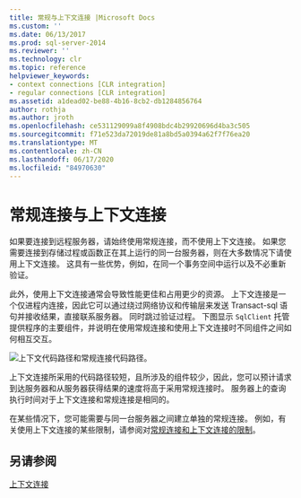 ```yaml
---
title: 常规与上下文连接 |Microsoft Docs
ms.custom: ''
ms.date: 06/13/2017
ms.prod: sql-server-2014
ms.reviewer: ''
ms.technology: clr
ms.topic: reference
helpviewer_keywords:
- context connections [CLR integration]
- regular connections [CLR integration]
ms.assetid: a1dead02-be88-4b16-8cb2-db1284856764
author: rothja
ms.author: jroth
ms.openlocfilehash: ce531129099a8f4908bdc4b29920696d4ba3c505
ms.sourcegitcommit: f71e523da72019de81a8bd5a0394a62f7f76ea20
ms.translationtype: MT
ms.contentlocale: zh-CN
ms.lasthandoff: 06/17/2020
ms.locfileid: "84970630"
---
```

# <a name="regular-vs-context-connections"></a>常规连接与上下文连接
  如果要连接到远程服务器，请始终使用常规连接，而不使用上下文连接。 如果您需要连接到存储过程或函数正在其上运行的同一台服务器，则在大多数情况下请使用上下文连接。 这具有一些优势，例如，在同一个事务空间中运行以及不必重新验证。  
  
 此外，使用上下文连接通常会导致性能更佳和占用更少的资源。 上下文连接是一个仅进程内连接，因此它可以通过绕过网络协议和传输层来发送 Transact-sql 语句并接收结果，直接联系服务器。 同时跳过验证过程。 下图显示 `SqlClient` 托管提供程序的主要组件，并说明在使用常规连接和使用上下文连接时不同组件之间如何相互交互。  
  
 ![上下文代码路径和常规连接代码路径。](../../../database-engine/dev-guide/media/clrintdataaccess.gif "上下文代码路径和常规连接代码路径。")  
  
 上下文连接所采用的代码路径较短，且所涉及的组件较少，因此，您可以预计请求到达服务器和从服务器获得结果的速度将高于采用常规连接时。 服务器上的查询执行时间对于上下文连接和常规连接是相同的。  
  
 在某些情况下，您可能需要与同一台服务器之间建立单独的常规连接。 例如，有关使用上下文连接的某些限制，请参阅对[常规连接和上下文连接的限制](context-connections-and-regular-connections-restrictions.md)。  
  
## <a name="see-also"></a>另请参阅  
 [上下文连接](context-connection.md)  
  
  
